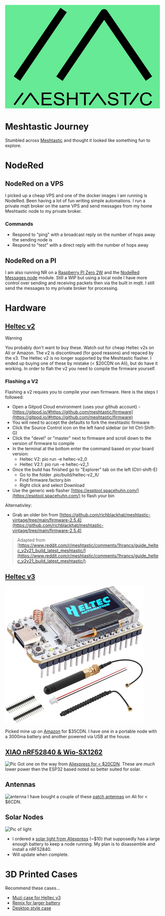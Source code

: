 ![Logo](Meshtastic_Logo.png)
# Meshtastic Journey
Stumbled across [Meshtastic](https://www.meshtastic.org) and thought it looked like something fun to explore.
# NodeRed
## NodeRed on a VPS
I picked up a cheap VPS and one of the docker images I am running is NodeRed.     Been having a lot of fun writing simple automations.    I run a private mqtt broker on the same VPS and send messages from my home Meshtastic node to my private broker.
### Commands 
* Respond to "ping" with a broadcast reply on the number of hops away the sending node is
* Respond to "test" with a direct reply with the number of hops away
## NodeRed on a PI
I am also running NR on a [Raspberry PI Zero 2W](https://www.raspberrypi.com/products/raspberry-pi-zero-2-w/) and the [NodeRed Messages node](https://meshtastic.org/docs/community/software/community-node-red-messages/) module.   Still a WIP but using a local node I have more control over sending and receiving packets then via the built in mqtt.    I still send the messages to my private broker for processing.


# Hardware
## [Heltec v2](https://heltec.org/project/wifi-lora-32v2/)
> [!WARNING]
> You probably don't want to buy these.  Watch out for cheap Heltec v2s on Ali or Amazon.  The v2 is discontinued (for good reasons) and repaced by the v3.
The Heltec v2 is no longer supported by the Meshtastic flasher.      I ended up buying one of these by mistake (< $20CDN on Ali), but do have it working.    In order to flah the v2 you need to compile the firmware yourself.
### Flashing a V2
Flashing a v2 requies you to compile your own firmware.     Here is the steps I followed:
* Open a Gitpod Cloud environment (uses your github account) -  [https://gitpod.io/#https://github.com/meshtastic/firmware](https://gitpod.io/#https://github.com/meshtastic/firmware)
* You will need to accept the defaults to fork the meshtastic firmware
* Click the Source Control icon on the left hand sidebar (or hit Ctrl-Shift-G)
* Click the "devel" or "master" next to firmware and scroll down to the version of firmware to compile
* In the terminal at the bottom enter the command based on your board version:
  * Heltec V2: pio run -e heltec-v2_0
  * Heltec V2.1: pio run -e heltec-v2_1
* Once the build has finished go to "Explorer" tab on the left (Ctrl-shift-E)
  * Go to the folder .pio/build/heltec-v2_X/
  * Find firmware.factory.bin 
  * Right click and select Download
* Use the generic web flasher [https://esptool.spacehuhn.com/](https://esptool.spacehuhn.com/) to flash your bin

Alternativley:
* Grab an older bin from [https://github.com/richblackhat/meshtastic-vintage/tree/main/firmware-2.5.4](https://github.com/richblackhat/meshtastic-vintage/tree/main/firmware-2.5.4)

> Adapted from [https://www.reddit.com/r/meshtastic/comments/1hrancs/guide_heltec_v2v21_build_latest_meshtastic/](https://www.reddit.com/r/meshtastic/comments/1hrancs/guide_heltec_v2v21_build_latest_meshtastic/)

## [Heltec v3](https://heltec.org/project/wifi-lora-32-v3/)
![Pic of Heltec](heltecv3.jpg)

Picked mine up on [Amazon](https://www.amazon.ca/dp/B0D7HSHTNX?tag=simsay02-20) for $35CDN.   I have one in a portable node with a 3000ma battery and another powered via USB at the house. 

## [XIAO nRF52840 & Wio-SX1262](https://www.seeedstudio.com/XIAO-nRF52840-Wio-SX1262-Kit-for-Meshtastic-p-6400.html)
![Pic](https://media-cdn.seeedstudio.com/media/catalog/product/cache/48035b5512857d0ab907b31a092da78f/2/-/2-102010710-nrf52840_wio-sx1262-kit_1.jpg)
Got one on the way from [Aliexpress for < $20CDN](https://www.aliexpress.com/item/1005008760784706.html). These are *much* lower power then the ESP32 based noted so better suited for solar. 


## Antennas
![antenna](https://ae-pic-a1.aliexpress-media.com/kf/S8a146adc82a04b7d99b5c821c6ca18caM.jpg_220x220q75.jpg_.avif)
I have bought a couple of these [patch antennas](https://www.aliexpress.com/item/1005007198233419.html) on Ali for < $6CDN.


## Solar Nodes
![Pic of light](https://ae-pic-a1.aliexpress-media.com/kf/S72cf8761844849a1b12e92143bd809bfh.png_220x220.png_.avif)
* I ordered a [solar light from Aliexpress](https://www.aliexpress.com/item/1005008035585251.html) (~$10) that supposedly has a large enough battery to keep a node running.   My plan is to disassemble and install a nRF52840.
* Will update when complete.

# 3D Printed Cases
Recommend these cases...
*  [Muzi case for Heltec v3](https://makerworld.com/en/models/160873-h1-case-for-heltec-v3-running-meshtastic)
*  [Remix for larger battery](https://makerworld.com/en/models/591051-h1-big-case-for-heltec-v3-running-meshtastic)
*  [Desktop style case](https://www.printables.com/model/797822-bender-battery-case-for-the-heltec-v3-heltec-t114)
